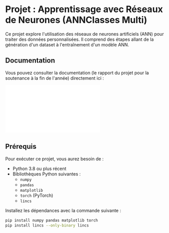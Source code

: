 # Projet : Apprentissage avec Réseaux de Neurones (ANNClasses Multi)

Ce projet explore l'utilisation des réseaux de neurones artificiels (ANN) pour traiter des données personnalisées. Il comprend des étapes allant de la génération d'un dataset à l'entraînement d'un modèle ANN.

## Documentation

Vous pouvez consulter la documentation (le rapport du projet pour la soutenance à la fin de l'année) directement ici :

[![Documentation](Rapport_LEWY_Nathan.pdf)](Rapport_LEWY_Nathan.pdf)

## Prérequis

Pour exécuter ce projet, vous aurez besoin de :

- Python 3.8 ou plus récent
- Bibliothèques Python suivantes :
  - `numpy`
  - `pandas`
  - `matplotlib`
  - `torch` (PyTorch)
  - `lincs`

Installez les dépendances avec la commande suivante :

```bash
pip install numpy pandas matplotlib torch
pip install lincs --only-binary lincs
```



